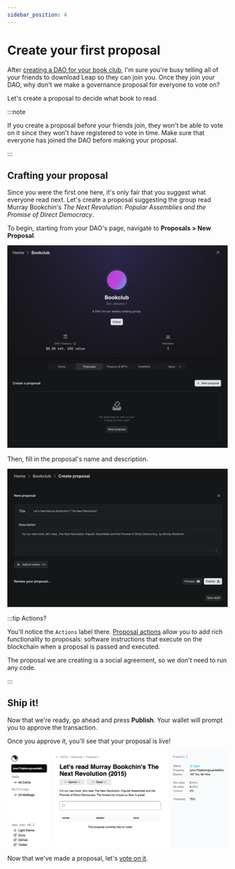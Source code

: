 ```yaml
---
sidebar_position: 4
---
```


# Create your first proposal

After [creating a DAO for your book club](/quickstart/create-a-dao), I'm sure
you're busy telling all of your friends to download Leap so they can join you.
Once they join your DAO, why don't we make a governance proposal for everyone to
vote on?

Let's create a proposal to decide what book to read.

:::note

If you create a proposal before your friends join, they won't be able to vote on
it since they won't have registered to vote in time. Make sure that everyone has
joined the DAO before making your proposal.

:::

## Crafting your proposal

Since you were the first one here, it's only fair that you suggest what everyone
read next. Let's create a proposal suggesting the group read Murray Bookchin's
_The Next Revolution: Popular Assemblies and the Promise of Direct Democracy_.

To begin, starting from your DAO's page, navigate to **Proposals > New
Proposal**.

![Create proposal button](/img/quickstart/create-proposal-button.png)

Then, fill in the proposal's name and description.

![Proposal creation form](/img/quickstart/create-proposal-form.png)

:::tip Actions?

You'll notice the `Actions` label there. [Proposal
actions](/features/proposals/what#actions) allow you to add rich functionality
to proposals: software instructions that execute on the blockchain when a
proposal is passed and executed.

The proposal we are creating is a social agreement, so we don't need to run any
code.

:::

## Ship it!

Now that we're ready, go ahead and press **Publish**. Your wallet will prompt
you to approve the transaction.

Once you approve it, you'll see that your proposal is live!

![Created proposal](/img/quickstart/create-proposal-done.png)

Now that we've made a proposal, let's [vote on it](/quickstart/voting).
